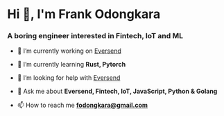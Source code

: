 <h1>Hi 👋, I'm Frank Odongkara</h1>
<h3>A boring engineer interested in Fintech, IoT and ML</h3>

- 🔭 I’m currently working on [Eversend](https://www.eversend.co)

- 🌱 I’m currently learning **Rust, Pytorch**

- 🤝 I’m looking for help with [Eversend](https://www.eversend.co)

- 💬 Ask me about **Eversend, Fintech, IoT, JavaScript, Python & Golang**

- 📫 How to reach me **fodongkara@gmail.com**
